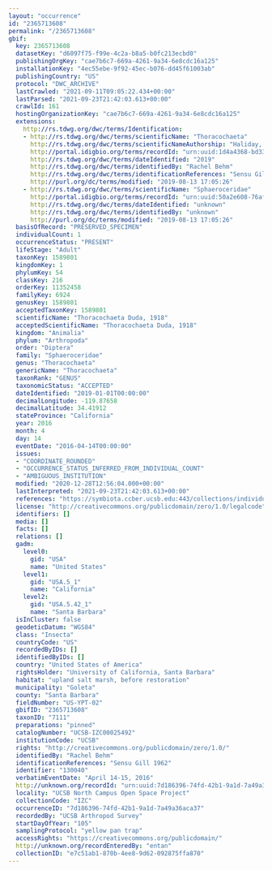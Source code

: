 ```yaml
---
layout: "occurrence"
id: "2365713608"
permalink: "/2365713608"
gbif:
  key: 2365713608
  datasetKey: "d6097f75-f99e-4c2a-b8a5-b0fc213ecbd0"
  publishingOrgKey: "cae7b6c7-669a-4261-9a34-6e8cdc16a125"
  installationKey: "4ec55ebe-9f92-45ec-b076-dd45f61003ab"
  publishingCountry: "US"
  protocol: "DWC_ARCHIVE"
  lastCrawled: "2021-09-11T09:05:22.434+00:00"
  lastParsed: "2021-09-23T21:42:03.613+00:00"
  crawlId: 161
  hostingOrganizationKey: "cae7b6c7-669a-4261-9a34-6e8cdc16a125"
  extensions:
    http://rs.tdwg.org/dwc/terms/Identification:
    - http://rs.tdwg.org/dwc/terms/scientificName: "Thoracochaeta"
      http://rs.tdwg.org/dwc/terms/scientificNameAuthorship: "Haliday, 1833"
      http://portal.idigbio.org/terms/recordId: "urn:uuid:1d4a4368-bd33-4cc6-af65-26af61247e2a"
      http://rs.tdwg.org/dwc/terms/dateIdentified: "2019"
      http://rs.tdwg.org/dwc/terms/identifiedBy: "Rachel Behm"
      http://rs.tdwg.org/dwc/terms/identificationReferences: "Sensu Gill 1962"
      http://purl.org/dc/terms/modified: "2019-08-13 17:05:26"
    - http://rs.tdwg.org/dwc/terms/scientificName: "Sphaeroceridae"
      http://portal.idigbio.org/terms/recordId: "urn:uuid:50a2e608-76af-4a55-aa09-06eb54ba8404"
      http://rs.tdwg.org/dwc/terms/dateIdentified: "unknown"
      http://rs.tdwg.org/dwc/terms/identifiedBy: "unknown"
      http://purl.org/dc/terms/modified: "2019-08-13 17:05:26"
  basisOfRecord: "PRESERVED_SPECIMEN"
  individualCount: 1
  occurrenceStatus: "PRESENT"
  lifeStage: "Adult"
  taxonKey: 1589801
  kingdomKey: 1
  phylumKey: 54
  classKey: 216
  orderKey: 11352458
  familyKey: 6924
  genusKey: 1589801
  acceptedTaxonKey: 1589801
  scientificName: "Thoracochaeta Duda, 1918"
  acceptedScientificName: "Thoracochaeta Duda, 1918"
  kingdom: "Animalia"
  phylum: "Arthropoda"
  order: "Diptera"
  family: "Sphaeroceridae"
  genus: "Thoracochaeta"
  genericName: "Thoracochaeta"
  taxonRank: "GENUS"
  taxonomicStatus: "ACCEPTED"
  dateIdentified: "2019-01-01T00:00:00"
  decimalLongitude: -119.87658
  decimalLatitude: 34.41912
  stateProvince: "California"
  year: 2016
  month: 4
  day: 14
  eventDate: "2016-04-14T00:00:00"
  issues:
  - "COORDINATE_ROUNDED"
  - "OCCURRENCE_STATUS_INFERRED_FROM_INDIVIDUAL_COUNT"
  - "AMBIGUOUS_INSTITUTION"
  modified: "2020-12-28T12:56:04.000+00:00"
  lastInterpreted: "2021-09-23T21:42:03.613+00:00"
  references: "https://symbiota.ccber.ucsb.edu:443/collections/individual/index.php?occid=130040"
  license: "http://creativecommons.org/publicdomain/zero/1.0/legalcode"
  identifiers: []
  media: []
  facts: []
  relations: []
  gadm:
    level0:
      gid: "USA"
      name: "United States"
    level1:
      gid: "USA.5_1"
      name: "California"
    level2:
      gid: "USA.5.42_1"
      name: "Santa Barbara"
  isInCluster: false
  geodeticDatum: "WGS84"
  class: "Insecta"
  countryCode: "US"
  recordedByIDs: []
  identifiedByIDs: []
  country: "United States of America"
  rightsHolder: "University of California, Santa Barbara"
  habitat: "upland salt marsh, before restoration"
  municipality: "Goleta"
  county: "Santa Barbara"
  fieldNumber: "US-YPT-02"
  gbifID: "2365713608"
  taxonID: "7111"
  preparations: "pinned"
  catalogNumber: "UCSB-IZC00025492"
  institutionCode: "UCSB"
  rights: "http://creativecommons.org/publicdomain/zero/1.0/"
  identifiedBy: "Rachel Behm"
  identificationReferences: "Sensu Gill 1962"
  identifier: "130040"
  verbatimEventDate: "April 14-15, 2016"
  http://unknown.org/recordId: "urn:uuid:7d186396-74fd-42b1-9a1d-7a49a36aca37"
  locality: "UCSB North Campus Open Space Project"
  collectionCode: "IZC"
  occurrenceID: "7d186396-74fd-42b1-9a1d-7a49a36aca37"
  recordedBy: "UCSB Arthropod Survey"
  startDayOfYear: "105"
  samplingProtocol: "yellow pan trap"
  accessRights: "https://creativecommons.org/publicdomain/"
  http://unknown.org/recordEnteredBy: "entan"
  collectionID: "e7c51ab1-870b-4ee8-9d62-092875ffa870"
---
```


